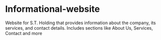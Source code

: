 # Informational-website
Website for S.T. Holding that provides information about the company, its services, and contact details. Includes sections like About Us, Services, Contact and more
